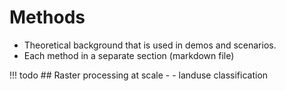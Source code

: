 # Methods

- Theoretical background that is used in demos and scenarios.
- Each method in a separate section (markdown file)

!!! todo
    ## Raster processing at scale
    - [](../demos/hotspot_analysis.md)
    - landuse classification
